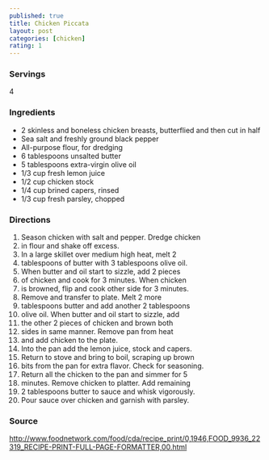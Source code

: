 ```yaml
---
published: true
title: Chicken Piccata
layout: post
categories: [chicken]
rating: 1
---
```

### Servings
4

### Ingredients
- 2 skinless and boneless chicken breasts, butterflied and then cut in half
- Sea salt and freshly ground black pepper
- All-purpose flour, for dredging
- 6 tablespoons unsalted butter
- 5 tablespoons extra-virgin olive oil
- 1/3 cup fresh lemon juice
- 1/2 cup chicken stock
- 1/4 cup brined capers, rinsed
- 1/3 cup fresh parsley, chopped


### Directions
1. Season chicken with salt and pepper. Dredge chicken
2. in flour and shake off excess.
3. In a large skillet over medium high heat, melt 2
4. tablespoons of butter with 3 tablespoons olive oil.
5. When butter and oil start to sizzle, add 2 pieces
6. of chicken and cook for 3 minutes. When chicken
7. is browned, flip and cook other side for 3 minutes.
8. Remove and transfer to plate. Melt 2 more
9. tablespoons butter and add another 2 tablespoons
10. olive oil. When butter and oil start to sizzle, add
11. the other 2 pieces of chicken and brown both
12. sides in same manner. Remove pan from heat
13. and add chicken to the plate.
14. Into the pan add the lemon juice, stock and capers.
15. Return to stove and bring to boil, scraping up brown
16. bits from the pan for extra flavor. Check for seasoning.
17. Return all the chicken to the pan and simmer for 5
18. minutes. Remove chicken to platter. Add remaining
19. 2 tablespoons butter to sauce and whisk vigorously.
20. Pour sauce over chicken and garnish with parsley.

### Source
<a href="http://www.foodnetwork.com/food/cda/recipe_print/0,1946,FOOD_9936_22319_RECIPE-PRINT-FULL-PAGE-FORMATTER,00.html" target="new">http://www.foodnetwork.com/food/cda/recipe_print/0,1946,FOOD_9936_22319_RECIPE-PRINT-FULL-PAGE-FORMATTER,00.html</a>
